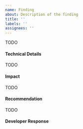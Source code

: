 ```yaml
---
name: Finding
about: Description of the finding
title: ''
labels: ''
assignees: ''
---
```


TODO

#### Technical Details

TODO

#### Impact

TODO

#### Recommendation

TODO

#### Developer Response
